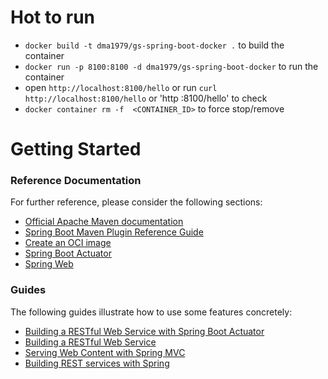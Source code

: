 # Hot to run
* `docker build -t dma1979/gs-spring-boot-docker .` to build the container
* `docker run -p 8100:8100 -d dma1979/gs-spring-boot-docker` to run the container
* open `http://localhost:8100/hello` or  run `curl http://localhost:8100/hello` or 'http :8100/hello' to check
* `docker container rm -f  <CONTAINER_ID>` to force stop/remove


# Getting Started

### Reference Documentation

For further reference, please consider the following sections:

* [Official Apache Maven documentation](https://maven.apache.org/guides/index.html)
* [Spring Boot Maven Plugin Reference Guide](https://docs.spring.io/spring-boot/docs/2.4.4/maven-plugin/reference/html/)
* [Create an OCI image](https://docs.spring.io/spring-boot/docs/2.4.4/maven-plugin/reference/html/#build-image)
* [Spring Boot Actuator](https://docs.spring.io/spring-boot/docs/2.4.4/reference/htmlsingle/#production-ready)
* [Spring Web](https://docs.spring.io/spring-boot/docs/2.4.4/reference/htmlsingle/#boot-features-developing-web-applications)

### Guides

The following guides illustrate how to use some features concretely:

* [Building a RESTful Web Service with Spring Boot Actuator](https://spring.io/guides/gs/actuator-service/)
* [Building a RESTful Web Service](https://spring.io/guides/gs/rest-service/)
* [Serving Web Content with Spring MVC](https://spring.io/guides/gs/serving-web-content/)
* [Building REST services with Spring](https://spring.io/guides/tutorials/bookmarks/)

